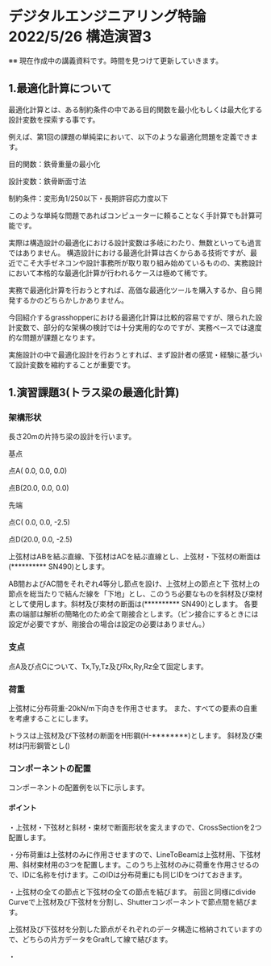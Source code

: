 # デジタルエンジニアリング特論2022/5/26 構造演習3

※※ 現在作成中の講義資料です。時間を見つけて更新していきます。

## 1.最適化計算について

最適化計算とは、ある制約条件の中である目的関数を最小化もしくは最大化する設計変数を探索する事です。

例えば、第1回の課題の単純梁において、以下のような最適化問題を定義できます。

目的関数：鉄骨重量の最小化

設計変数：鉄骨断面寸法

制約条件：変形角1/250以下・長期許容応力度以下

このような単純な問題であればコンピューターに頼ることなく手計算でも計算可能です。

実際は構造設計の最適化における設計変数は多岐にわたり、無数といっても過言ではありません。
構造設計における最適化計算は古くからある技術ですが、最近でこそ大手ゼネコンや設計事務所が取り取り組み始めているものの、実務設計において本格的な最適化計算が行われるケースは極めて稀です。

実務で最適化計算を行おうとすれば、高価な最適化ツールを購入するか、自ら開発するかのどちらかしかありません。

今回紹介するgrasshopperにおける最適化計算は比較的容易ですが、限られた設計変数で、部分的な架構の検討では十分実用的なのですが、実務ベースでは速度的な問題が課題となります。

実施設計の中で最適化設計を行おうとすれば、まず設計者の感覚・経験に基づいて設計変数を縮約することが重要です。

<!-- 構造設計における最適化計算には様々の種類が考えられます。
例えば、部材寸法の最適化、部材配置の最適化、架構形状の最適化などが想像がつきます。

最適化手法は様々な手法がありますが、今回はgrasshopperにプラグインとして用意されている遺伝的アルゴリズムを使用します。
遺伝的アルゴリズムのコンポーネントは標準で搭載されているGalapagosと -->


## 1.演習課題3(トラス梁の最適化計算)

### 架構形状
長さ20mの片持ち梁の設計を行います。

基点

点A( 0.0, 0.0, 0.0)

点B(20.0, 0.0, 0.0)

先端

点C( 0.0, 0.0, -2.5)

点D(20.0, 0.0, -2.5)

上弦材はABを結ぶ直線、下弦材はACを結ぶ直線とし、上弦材・下弦材の断面は(********** SN490)とします。

AB間およびAC間をそれぞれ4等分し節点を設け、上弦材上の節点と下
弦材上の節点を総当たりで結んだ線を「下地」とし、このうち必要なものを斜材及び束材として使用します。斜材及び束材の断面は(********** SN490)とします。
各要素の端部は解析の簡略化のため全て剛接合とします。（ピン接合にするときには設定が必要ですが、剛接合の場合は設定の必要はありません。）

### 支点

点A及び点Cについて、Tx,Ty,Tz及びRx,Ry,Rz全て固定します。

### 荷重

上弦材に分布荷重-20kN/m下向きを作用させます。
また、すべての要素の自重を考慮することにします。

トラスは上弦材及び下弦材の断面をH形鋼(H-********)とします。
斜材及び束材は円形鋼管とし()

### コンポーネントの配置

コンポーネントの配置例を以下に示します。

#### ポイント

・上弦材・下弦材と斜材・束材で断面形状を変えますので、CrossSectionを2つ配置します。

・分布荷重は上弦材のみに作用させますので、LineToBeamは上弦材用、下弦材用、斜材束材用の3つを配置します。このうち上弦材のみに荷重を作用させるので、IDに名称を付けます。このIDは分布荷重にも同じIDをつけておきます。

・上弦材の全ての節点と下弦材の全ての節点を結びます。
前回と同様にdivide Curveで上弦材及び下弦材を分割し、Shutterコンポーネントで節点間を結びます。

上弦材及び下弦材を分割した節点がそれぞれのデータ構造に格納されていますので、どちらの片方データをGraftして線で結びます。

・


